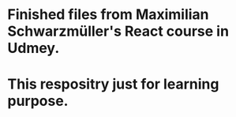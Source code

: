 # Finished files from Maximilian Schwarzmüller's React course in Udmey.
# This respositry just for learning purpose.
